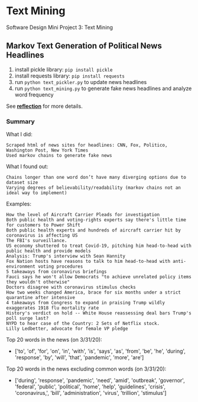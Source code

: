 # Text Mining
Software Design Mini Project 3: Text Mining

## Markov Text Generation of Political News Headlines

1. install pickle library: `pip install pickle`
2. install requests library: `pip install requests`
3. run `python text_pickler.py` to update news headlines
4. run `python text_mining.py` to generate fake news headlines and analyze word frequency

See **[reflection](reflection.md)** for more details.

### Summary
What I did:

    Scraped html of news sites for headlines: CNN, Fox, Politico, Washington Post, New York Times
    Used markov chains to generate fake news

What I found out:

    Chains longer than one word don’t have many diverging options due to dataset size
    Varying degrees of believability/readability (markov chains not an ideal way to implement)

Examples:

    How the level of Aircraft Carrier Pleads for investigation
    Both public health and voting-rights experts say there's little time for customers to Power Shift
    Both public health experts and hundreds of aircraft carrier hit by coronavirus is affecting US
    The FBI's surveillance.
    US economy shuttered to treat Covid-19, pitching him head-to-head with public health and provide models
    Analysis: Trump's interview with Sean Hannity
    Fox Nation hosts have reasons to talk to him head-to-head with anti-environment voting procedures
    5 takeaways from coronavirus briefings
    Fauci says he won't allow Democrats "to achieve unrelated policy items they wouldn't otherwise"
    Doctors disagree with coronavirus stimulus checks
    How two weeks changed America, brace for six months under a strict quarantine after intensive
    4 takeaways from Congress to expand in praising Trump wildly exaggerates 1918 flu mortality rate
    History's verdict on hold -- White House reassessing deal bars Trump's poll surge last?
    NYPD to hear case of the Country: 2 Sets of Netflix stock.
    Lilly Ledbetter, advocate for female VP pledge

Top 20 words in the news (on 3/31/20):
* ['to', 'of', 'for', 'on', 'in', 'with', 'is', 'says', 'as', 'from', 'be', 'he', 'during', 'response', 'by', 'will', 'that', 'pandemic', 'more', 'are']

Top 20 words in the news excluding common words (on 3/31/20):
* ['during', 'response', 'pandemic', 'need', 'amid', 'outbreak', 'governor', 'federal', 'public', 'political', 'home', 'help', 'guidelines', 'crisis', 'coronavirus,', 'bill', 'administration', 'virus', 'trillion', 'stimulus']
